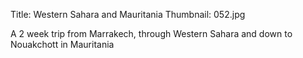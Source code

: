 Title: Western Sahara and Mauritania
Thumbnail: 052.jpg

A 2 week trip from Marrakech, through Western Sahara and down to Nouakchott in Mauritania


[//]: # (Generated from an export of the "Mauritania 05" album with File Name as "Sequential")
